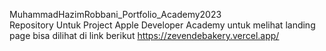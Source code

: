 MuhammadHazimRobbani_Portfolio_Academy2023 <br/>Repository Untuk Project Apple Developer Academy
untuk melihat landing page bisa dilihat di link berikut
https://zevendebakery.vercel.app/
